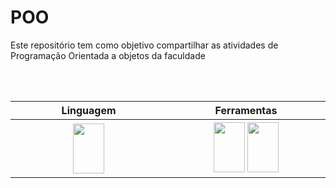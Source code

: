 # POO

<p>Este repositório tem como objetivo compartilhar as atividades de Programação Orientada a objetos da faculdade</p <br> <br> <br>

<table align="center">
  <tr>
    <th width=300>Linguagem</th>
    <th width=300>Ferramentas</th>
  </tr>
  <tr>
    <th width=300>
      <img src="https://cdn.jsdelivr.net/gh/devicons/devicon/icons/cplusplus/cplusplus-original.svg" width=50 height=80 />
    </th>
    <th width=300>
      <img src="https://cdn.jsdelivr.net/gh/devicons/devicon/icons/git/git-original.svg" width=50 height=80/ >
      <img src="https://cdn.jsdelivr.net/gh/devicons/devicon/icons/vscode/vscode-original.svg" width=50 height=80 />
    </th>
  </tr>

</table>

